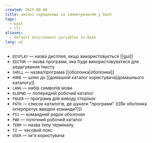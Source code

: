 ```yaml
---
created: 2025-08-06
title: змінні середовища за замовчуванням у bash
tags:
  - bash
  - cli
aliases:
  - default environment variables in bash
lang: uk
---
```

- `DISPLAY` — назва дисплея, якщо використовується [[gui]]
- `EDITOR` — назва програми, яка буде використовуватися для редагування тексту
- `SHELL` — назва/програма [[оболонка|оболонки]]
- `HOME` — шлях до [[домашній каталог користувача|домашнього каталогу]]
- `LANG` — набір символів мови
- `OLDPWD` — попередній робочий каталог
- `PAGER` — програма для виводу сторінок
- `PATH` — список каталогів, де шукати "програми" ([[Як оболонка інтерпретує введені команди?]])
- `PS1` — командний рядок оболонки
- `PWD` — поточний робочий каталог
- `TERM` — назва типу терміналу
- `TZ` — часовий пояс
- `USER` — ім'я користувача